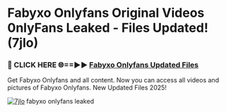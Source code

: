 # Fabyxo Onlyfans Original Videos 0nlyFans Leaked - Files Updated! (7jlo)

<h3>🔴 CLICK HERE 🌐==►► <a href="https://tinyurl.com/4seja8ks" rel="nofollow">Fabyxo Onlyfans Updated Files</a></h3>

Get Fabyxo Onlyfans and all content. Now you can access all videos and pictures of Fabyxo Onlyfans. New Updated Files 2025!

[![7jlo](https://i.imgur.com/EWjZXRe.gif)](https://tinyurl.com/4seja8ks)
fabyxo onlyfans leaked